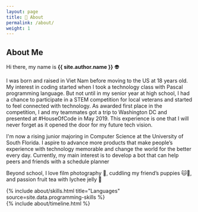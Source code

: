 ```yaml
---
layout: page
title: 🌙 About
permalink: /about/
weight: 1
---
```


## **About Me**

Hi there, my name is **{{ site.author.name }}** 👽<br>

I was born and raised in Viet Nam before moving to the US at 18 years old.
My interest in coding started when I took a technology class with Pascal programming language. But not until in my senior year at high school, I had a chance to participate in a STEM competition for local veterans and started to feel connected with technology. As awarded first place in the competition, I and my teammates got a trip to Washington DC and presented at #HouseOfCode in May 2019. This experience is one that I will never forget as it opened the door for my future tech vision.

I'm now a rising junior majoring in Computer Science at the University of South Florida. I aspire to advance more products that make people’s experience with technology memorable and change the world for the better every day. Currently, my main interest is to develop a bot that can help peers and friends with a schedule planner 

Beyond school, I love film photography 📸, cuddling my friend’s puppies 🐱🐶, and passion fruit tea with lychee jelly 🧋 

<div class="row">
{% include about/skills.html title="Languages" source=site.data.programming-skills %}
<!-- {% include about/skills.html title="Technologies" source=site.data.other-skills %} -->
</div>

<div class="row">
{% include about/timeline.html %}
</div>